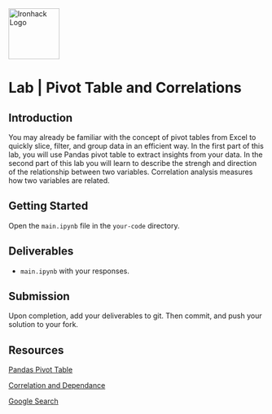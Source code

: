 <img src="https://bit.ly/2VnXWr2" alt="Ironhack Logo" width="100"/>

# Lab | Pivot Table and Correlations


## Introduction

You may already be familiar with the concept of pivot tables from Excel to quickly slice, filter, and group data in an efficient way.
In the first part of this lab, you will use Pandas pivot table to extract insights from your data. In the second part of this lab you will learn to describe the strengh and direction of the relationship between two variables. Correlation analysis measures how two variables are related.

## Getting Started

Open the `main.ipynb` file in the `your-code` directory. 

## Deliverables

- `main.ipynb` with your responses.

## Submission

Upon completion, add your deliverables to git. Then commit, and push your solution to your fork.

## Resources

[Pandas Pivot Table](https://pandas.pydata.org/pandas-docs/stable/generated/pandas.pivot_table.html)

[Correlation and Dependance](https://en.wikipedia.org/wiki/Correlation_and_dependence)

[Google Search](https://www.google.com/search?q=pandas+python)


